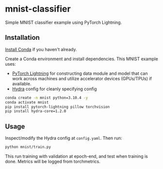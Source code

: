 # mnist-classifier

Simple MNIST classifier example using PyTorch Lightning.

## Installation

[Install Conda](https://docs.conda.io/projects/conda/en/latest/user-guide/install/index.html) if you haven't already.

Create a Conda environment and install dependencies. This MNIST example uses:

- [PyTorch Lightning](https://pytorch-lightning.readthedocs.io/en/stable/notebooks/lightning_examples/mnist-hello-world.html#Introduction-to-Pytorch-Lightning) for constructing data module and model that can work across machines and utilize accelerator devices (GPUs/TPUs) if available.
- [Hydra](https://hydra.cc) config for cleanly specifying config

```bash
conda create -n mnist python=3.10.4 -y
conda activate mnist
pip install pytorch-lightning pillow torchvision
pip install hydra-core=1.2.0
```

## Usage

Inspect/modify the Hydra config at `config.yaml`. Then run:

```bash
python mnist/train.py
```

This run training with validation at epoch-end, and test when training is done. Metrics will be logged from torchmetrics.
